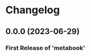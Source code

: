 # Changelog

<!--next-version-placeholder-->

## 0.0.0 (2023-06-29)

### First Release of 'metabook'
